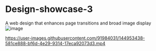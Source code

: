 # Design-showcase-3
A web design that enhances page transitions and broad image display
![image](https://user-images.githubusercontent.com/91984031/144946075-db11cd3e-9710-44a2-b880-99b31d61f55c.png)


https://user-images.githubusercontent.com/91984031/144953438-581ce888-bf6d-4e29-9314-17eca92073d3.mp4

